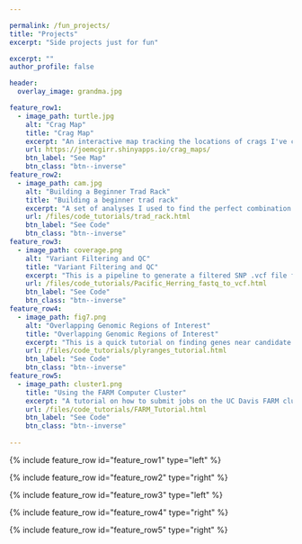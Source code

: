 ```yaml
---

permalink: /fun_projects/
title: "Projects"
excerpt: "Side projects just for fun"

excerpt: ""
author_profile: false

header:
  overlay_image: grandma.jpg

feature_row1:
  - image_path: turtle.jpg
    alt: "Crag Map"
    title: "Crag Map"
    excerpt: "An interactive map tracking the locations of crags I've climbed at. Built with R shiny. Git Repo: joemcgirr/rock_climbing/crag_maps"
    url: https://joemcgirr.shinyapps.io/crag_maps/
    btn_label: "See Map"
    btn_class: "btn--inverse"  
feature_row2:
  - image_path: cam.jpg
    alt: "Building a Beginner Trad Rack"
    title: "Building a beginner trad rack"
    excerpt: "A set of analyses I used to find the perfect combination of rock climbing gear. I collected data for trad equipment offered by several manufacturers to compare price/quality tradeoffs."
    url: /files/code_tutorials/trad_rack.html
    btn_label: "See Code"
    btn_class: "btn--inverse"  
feature_row3:
  - image_path: coverage.png
    alt: "Variant Filtering and QC"
    title: "Variant Filtering and QC"
    excerpt: "This is a pipeline to generate a filtered SNP .vcf file from raw .fastq files. The approach is designed for hundreds of whole-genome low coverage sequences."
    url: /files/code_tutorials/Pacific_Herring_fastq_to_vcf.html
    btn_label: "See Code"
    btn_class: "btn--inverse"
feature_row4:
  - image_path: fig7.png
    alt: "Overlapping Genomic Regions of Interest"
    title: "Overlapping Genomic Regions of Interest"
    excerpt: "This is a quick tutorial on finding genes near candidate SNPs using my favorite R package plyranges."
    url: /files/code_tutorials/plyranges_tutorial.html
    btn_label: "See Code"
    btn_class: "btn--inverse"
feature_row5:
  - image_path: cluster1.png
    title: "Using the FARM Computer Cluster"
    excerpt: "A tutorial on how to submit jobs on the UC Davis FARM cluster. Developed for ECL243 (Ecological Genomics graduate level course)"
    url: /files/code_tutorials/FARM_Tutorial.html
    btn_label: "See Code"
    btn_class: "btn--inverse"
    
---
```





{% include feature_row id="feature_row1" type="left" %}

{% include feature_row id="feature_row2" type="right" %}

{% include feature_row id="feature_row3" type="left" %}

{% include feature_row id="feature_row4" type="right" %}

{% include feature_row id="feature_row5" type="right" %}




